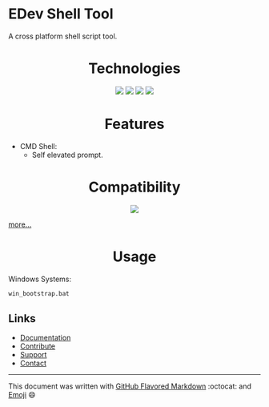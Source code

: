 # EDev Shell Tool

A cross platform shell script tool.

<h1 align="center">Technologies</h1>

<p align="center">
<a href="https://en.wikipedia.org/wiki/Cmd.exe"><img src="https://github.com/EnthDev/edevshelltool/raw/master/doc/shell-cmd-icon.png"></a>
<a href="https://www.gnu.org/software/bash/"><img src="https://github.com/EnthDev/edevshelltool/raw/master/doc/shell-bash-icon.png"></a>
<a href="https://github.com/PowerShell/PowerShell"><img src="https://github.com/EnthDev/edevshelltool/raw/master/doc/shell-ps-icon.png"></a>
<a href="https://en.wikipedia.org/wiki/VBScript"><img src="https://github.com/EnthDev/edevshelltool/raw/master/doc/shell-vbs-icon.png"></a>
</p>

<h1 align="center">Features</h1>

* CMD Shell:
  * Self elevated prompt.


<h1 align="center">Compatibility</h1>
<p align="center">
<a href="https://www.microsoft.com/en-us/windows/"><img src="https://github.com/EnthDev/edevshelltool/raw/master/doc/os_win.png"></a>
</p>

[more...](TODO.md#compatibility)

<h1 align="center">Usage</h1>

Windows Systems:

```bat
win_bootstrap.bat
```

## Links
* [Documentation](https://github.com/EnthDev/edevshelltool/wiki)
* [Contribute](TODO.md)
* [Support](THANKS.md)
* [Contact](mailto:enthdev@outlook.com)

***

This document was written with [GitHub Flavored Markdown](https://guides.github.com/features/mastering-markdown/) :octocat: and [Emoji](http://www.webpagefx.com/tools/emoji-cheat-sheet/) :smile:
